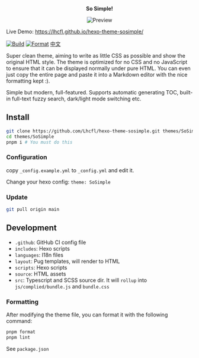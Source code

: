 <div style="text-align: center">

**So Simple!**

![Preview](https://i.ibb.co/0qfvTnN/image.png)

</div>

Live Demo: https://lhcfl.github.io/hexo-theme-sosimple/

[![Build](https://github.com/Lhcfl/hexo-theme-sosimple/actions/workflows/test_and_build.yml/badge.svg)](https://github.com/Lhcfl/hexo-theme-sosimple/actions/workflows/test_and_build.yml) [![Format](https://github.com/Lhcfl/hexo-theme-sosimple/actions/workflows/format_test.yml/badge.svg)](https://github.com/Lhcfl/hexo-theme-sosimple/actions/workflows/format_test.yml) [中文](./README_zh.md)

Super clean theme, aiming to write as little CSS as possible and show the original HTML style. The theme is optimized for no CSS and no JavaScript to ensure that it can be displayed normally under pure HTML. You can even just copy the entire page and paste it into a Markdown editor with the nice formatting kept :\).

Simple but modern, full-featured. Supports automatic generating TOC, built-in full-text fuzzy search, dark/light mode switching etc.

## Install

```bash
git clone https://github.com/Lhcfl/hexo-theme-sosimple.git themes/SoSimple
cd themes/SoSimple
pnpm i # You must do this
```

### Configuration

copy `_config.example.yml` to `_config.yml` and edit it.

Change your hexo config: `theme: SoSimple`

### Update

```bash
git pull origin main
```

## Development

- `.github`: GitHub CI config file
- `includes`: Hexo scripts
- `languages`: I18n files
- `layout`: Pug templates, will render to HTML
- `scripts`: Hexo scripts
- `source`: HTML assets
- `src`: Typescript and SCSS source dir. It will `rollup` into `js/complied/bundle.js` and `bundle.css`

### Formatting

After modifying the theme file, you can format it with the following command:

```bash
pnpm format
pnpm lint
```

See `package.json`
